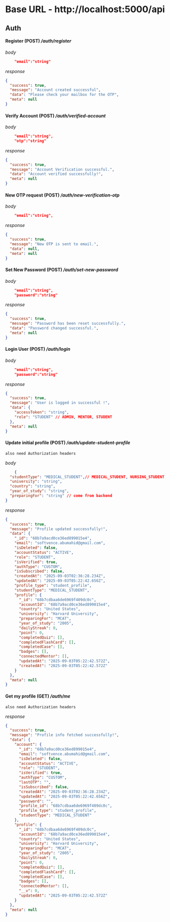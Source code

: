 # Base URL - http://localhost:5000/api


## Auth
####    Register (POST) */auth/register*
*body*
```json
    "email":"string"
```
*response*
```json
{
  "success": true,
  "message": "Account created successful",
  "data": "Please check your mailbox for the OTP",
  "meta": null
}
```

####    Verify Account (POST) */auth/verified-account*
*body*
```json
    "email":"string",
    "otp":"string"
```
*response*
```json
{
  "success": true,
  "message": "Account Verification successful.",
  "data": "Account verified successfully!",
  "meta": null
}
```

####    New OTP request (POST) */auth/new-verification-otp*
*body*
```json
    "email":"string",
```
*response*
```json
{
  "success": true,
  "message": "New OTP is sent to email.",
  "data": null,
  "meta": null
}
```

####    Set New Password (POST) */auth/set-new-password*
*body*
```json
    "email":"string",
    "password":"string"
```
*response*
```json
{
  "success": true,
  "message": "Password has been reset successfully.",
  "data": "Password changed successful.",
  "meta": null
}
```

####    Login User (POST) */auth/login*
*body*
```json
    "email":"string",
    "password":"string"
```
*response*
```json
{
  "success": true,
  "message": "User is logged in successful !",
  "data": {
    "accessToken": "string",
    "role": "STUDENT" // ADMIN, MENTOR, STUDENT
  },
  "meta": null
}
```
####    Update initial profile (POST) */auth/update-student-profile*
`also need Authorization headers`

*body*
```json
    {
  "studentType": "MEDICAL_STUDENT",// MEDICAL_STUDENT, NURSING_STUDENT, DENTAL_STUDENT, PHARMACY_STUDENT, PUBLIC_HEALTH_STUDENT, DENTAL_HYGIENE_STUDENT, MEDICAL_LAB_TECHNOLOGY_STUDENT, RADIOLOGY_STUDENT, PHYSIOTHERAPY_STUDENT
  "university": "string",
  "country": "string",
  "year_of_study": "string",
  "preparingFor": "string" // come from backend
}
```
*response*
```json
{
  "success": true,
  "message": "Profile updated successfully!",
  "data": {
    "_id": "68b7a9acd0ce36ed899015e4",
    "email": "softvence.abumahid@gmail.com",
    "isDeleted": false,
    "accountStatus": "ACTIVE",
    "role": "STUDENT",
    "isVerified": true,
    "authType": "CUSTOM",
    "isSubscribed": false,
    "createdAt": "2025-09-03T02:36:28.234Z",
    "updatedAt": "2025-09-03T05:22:42.656Z",
    "profile_type": "student_profile",
    "studentType": "MEDICAL_STUDENT",
    "profile": {
      "_id": "68b7cdbaa6de6969f409dc0c",
      "accountId": "68b7a9acd0ce36ed899015e4",
      "country": "United States",
      "university": "Harvard University",
      "preparingFor": "MCAT",
      "year_of_study": "2005",
      "dailyStreak": 0,
      "point": 0,
      "completedQuiz": [],
      "completedFlashCard": [],
      "completedCase": [],
      "badges": [],
      "connectedMentor": [],
      "updatedAt": "2025-09-03T05:22:42.572Z",
      "createdAt": "2025-09-03T05:22:42.572Z"
    }
  },
  "meta": null
}
```
####    Get my profile (GET) */auth/me*
`also need Authorization headers`

*response*
```json
{
  "success": true,
  "message": "Profile info fetched successfully!",
  "data": {
    "account": {
      "_id": "68b7a9acd0ce36ed899015e4",
      "email": "softvence.abumahid@gmail.com",
      "isDeleted": false,
      "accountStatus": "ACTIVE",
      "role": "STUDENT",
      "isVerified": true,
      "authType": "CUSTOM",
      "lastOTP": "",
      "isSubscribed": false,
      "createdAt": "2025-09-03T02:36:28.234Z",
      "updatedAt": "2025-09-03T05:22:42.656Z",
      "password": "",
      "profile_id": "68b7cdbaa6de6969f409dc0c",
      "profile_type": "student_profile",
      "studentType": "MEDICAL_STUDENT"
    },
    "profile": {
      "_id": "68b7cdbaa6de6969f409dc0c",
      "accountId": "68b7a9acd0ce36ed899015e4",
      "country": "United States",
      "university": "Harvard University",
      "preparingFor": "MCAT",
      "year_of_study": "2005",
      "dailyStreak": 0,
      "point": 0,
      "completedQuiz": [],
      "completedFlashCard": [],
      "completedCase": [],
      "badges": [],
      "connectedMentor": [],
      "__v": 0,
      "updatedAt": "2025-09-03T05:22:42.572Z"
    }
  },
  "meta": null
}
```